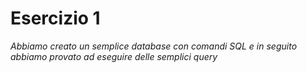 # Esercizio 1
*Abbiamo creato un semplice database con comandi SQL e in seguito abbiamo provato ad eseguire delle semplici query*